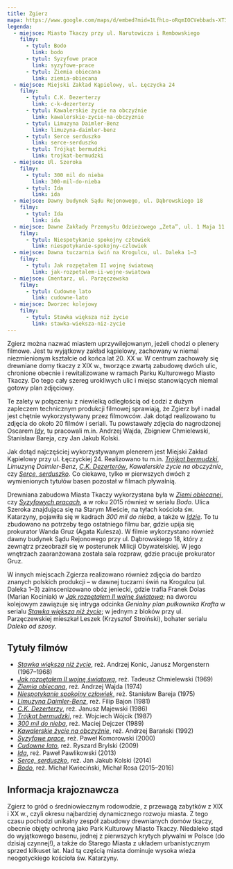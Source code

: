 ```yaml
---
title: Zgierz
mapa: https://www.google.com/maps/d/embed?mid=1LfhLo-oRqmIOCVebbads-XT3uwE
legenda:
  - miejsce: Miasto Tkaczy przy ul. Narutowicza i Rembowskiego
    filmy:
      - tytul: Bodo
        link: bodo
      - tytul: Syzyfowe prace
        link: syzyfowe-prace
      - tytul: Ziemia obiecana
        link: ziemia-obiecana
  - miejsce: Miejski Zakład Kąpielowy, ul. Łęczycka 24
    filmy:
      - tytul: C.K. Dezerterzy
        link: c-k-dezerterzy
      - tytul: Kawalerskie życie na obczyźnie
        link: kawalerskie-zycie-na-obczyznie
      - tytul: Limuzyna Daimler-Benz
        link: limuzyna-daimler-benz
      - tytul: Serce serduszko
        link: serce-serduszko
      - tytul: Trójkąt bermudzki
        link: trojkat-bermudzki
  - miejsce: Ul. Szeroka
    filmy:
      - tytul: 300 mil do nieba
        link: 300-mil-do-nieba
      - tytul: Ida
        link: ida
  - miejsce: Dawny budynek Sądu Rejonowego, ul. Dąbrowskiego 18
    filmy:
      - tytul: Ida 
        link: ida 
  - miejsce: Dawne Zakłady Przemysłu Odzieżowego „Zeta”, ul. 1 Maja 11
    filmy:
      - tytul: Niespotykanie spokojny człowiek
        link: niespotykanie-spokojny-czlowiek
  - miejsce: Dawna tuczarnia świń na Krogulcu, ul. Daleka 1–3
    filmy:
      - tytul: Jak rozpętałem II wojnę światową
        link: jak-rozpetalem-ii-wojne-swiatowa
  - miejsce: Cmentarz, ul. Parzęczewska
    filmy:
      - tytul: Cudowne lato
        link: cudowne-lato
  - miejsce: Dworzec kolejowy
    filmy:
      - tytul: Stawka większa niż życie
        link: stawka-wieksza-niz-zycie
---
```


Zgierz można nazwać miastem uprzywilejowanym, jeżeli chodzi o plenery filmowe. Jest tu wyjątkowy zakład kąpielowy, zachowany w niemal niezmienionym kształcie od końca lat 20. XX w. W centrum zachowały się drewniane domy tkaczy z XIX w., tworzące zwartą zabudowę dwóch ulic, chronione obecnie i rewitalizowane w ramach Parku Kulturowego Miasto Tkaczy. Do tego cały szereg urokliwych ulic i miejsc stanowiących niemal gotowy plan zdjęciowy. 

Te zalety w połączeniu z niewielką odległością od Łodzi z dużym zapleczem technicznym produkcji filmowej sprawiają, że Zgierz był i nadal jest chętnie wykorzystywany przez filmowców. Jak dotąd realizowano tu zdjęcia do około 20 filmów i seriali. Tu powstawały zdjęcia do nagrodzonej Oscarem [*Idy*](/filmy/ida/), tu pracowali m.in. Andrzej Wajda, Zbigniew Chmielewski, Stanisław Bareja, czy Jan Jakub Kolski. 

Jak dotąd najczęściej wykorzystywanym plenerem jest Miejski Zakład Kąpielowy przy ul. Łęczyckiej 24. Realizowano tu m.in. [*Trójkąt bermudzki*](/filmy/trojkat-bermudzki/), *Limuzynę Daimler-Benz*, [*C.K. Dezerterów*](/filmy/c-k-dezerterzy/), *Kawalerskie życie na obczyźnie*, czy [*Serce, serduszko*](/filmy/serce-serduszko/). Co ciekawe, tylko w pierwszych dwóch z wymienionych tytułów basen pozostał w filmach pływalnią. 

Drewniana zabudowa Miasta Tkaczy wykorzystana była w [*Ziemi obiecanej*](/filmy/ziemia-obiecana/), czy [*Syzyfowych pracach*](/filmy/syzyfowe-prace/), a w roku 2015 również w serialu *Bodo*. Ulica Szeroka znajdująca się na Starym Mieście, na tyłach kościoła św. Katarzyny, pojawiła się w kadrach *300 mil do nieba*, a także w [*Idzie*](/filmy/ida/). To tu zbudowano na potrzeby tego ostatniego filmu bar, gdzie upija się prokurator Wanda Gruz (Agata Kulesza). W filmie wykorzystano również dawny budynek Sądu Rejonowego przy ul. Dąbrowskiego 18, który z zewnątrz przeobraził się w posterunek Milicji Obywatelskiej. W jego wnętrzach zaaranżowana została sala rozpraw, gdzie pracuje prokurator Gruz. 

W innych miejscach Zgierza realizowano również zdjęcia do bardzo znanych polskich produkcji – w dawnej tuczarni świń na Krogulcu (ul. Daleka 1–3) zainscenizowano obóz jeniecki, gdzie trafia Franek Dolas (Marian Kociniak) w [*Jak rozpętałem II wojnę światową*](/filmy/jak-rozpetalem-ii-wojne-swiatowa/); na dworcu kolejowym zawiązuje się intryga odcinka *Genialny plan pułkownika Krafta* w serialu [*Stawka większa niż życie*](/filmy/stawka-wieksza-niz-zycie/); w jednym z bloków przy ul. Parzęczewskiej mieszkał Leszek (Krzysztof Stroiński), bohater serialu *Daleko od szosy*.

## Tytuły filmów

- [*Stawka większa niż życie*](/filmy/stawka-wieksza-niz-zycie/), reż. Andrzej Konic, Janusz Morgenstern (1967–1968)
- [*Jak rozpętałem II wojnę światową*](/filmy/jak-rozpetalem-ii-wojne-swiatowa/), reż. Tadeusz Chmielewski (1969)
- [*Ziemia obiecana*](/filmy/ziemia-obiecana/), reż. Andrzej Wajda (1974)
- [*Niespotykanie spokojny człowiek*](/filmy/niespotykanie-spokojny-czlowiek/), reż. Stanisław Bareja (1975)
- [*Limuzyna Daimler-Benz*](/filmy/limuzyna-daimler-benz/), reż. Filip Bajon (1981)
- [*C.K. Dezerterzy*](/filmy/c-k-dezerterzy/), reż. Janusz Majewski (1986)
- [*Trójkąt bermudzki*](/filmy/trojkat-bermudzki/), reż. Wojciech Wójcik (1987)
- [*300 mil do nieba*](/filmy/300-mil-do-nieba/), reż. Maciej Dejczer (1989)
- [*Kawalerskie życie na obczyźnie*](/filmy/kawalerskie-zycie-na-obczyznie/), reż. Andrzej Barański (1992)
- [*Syzyfowe prace*](/filmy/syzyfowe-prace/), reż. Paweł Komorowski (2000)
- [*Cudowne lato*](/filmy/cudowne-lato/), reż. Ryszard Brylski (2009)
- [*Ida*](/filmy/ida/), reż. Paweł Pawlikowski (2013)
- [*Serce, serduszko*](/filmy/serce-serduszko/), reż. Jan Jakub Kolski (2014)
- [*Bodo*](/filmy/bodo/), reż. Michał Kwieciński, Michał Rosa (2015–2016)

## Informacja krajoznawcza

Zgierz to gród o średniowiecznym rodowodzie, z przewagą zabytków z XIX i XX w., czyli okresu najbardziej dynamicznego rozwoju miasta. Z tego czasu pochodzi unikalny zespół zabudowy drewnianych domów tkaczy, obecnie objęty ochroną jako Park Kulturowy Miasto Tkaczy. Niedaleko stąd do wyjątkowego basenu, jednej z pierwszych krytych pływalni w Polsce (do dzisiaj czynnej!), a także do Starego Miasta z układem urbanistycznym sprzed kilkuset lat. Nad tą częścią miasta dominuje wysoka wieża neogotyckiego kościoła św. Katarzyny.

